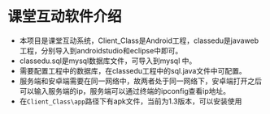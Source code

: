 # 课堂互动软件介绍

* 本项目是课堂互动系统，Client_Class是Android工程，classedu是javaweb工程，分别导入到androidstudio和eclipse中即可。
* classedu.sql是mysql数据库文件，可导入到mysql 中。
* 需要配置工程中的数据库，在classedu工程中的sql.java文件中可配置。
* 服务端和安卓端需要在同一网络中，故两者处于同一网络下，安卓端打开之后可以输入服务端的ip，服务端可以通过终端的ipconfig查看ip地址。
* 在`Client_Class\app`路径下有apk文件，当前为1.3版本，可以安装使用